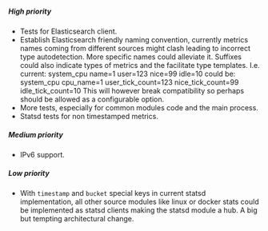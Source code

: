 

##### High priority

* Tests for Elasticsearch client.
* Establish Elasticsearch friendly naming convention, currently metrics names
  coming from different sources might clash leading to incorrect type autodetection.
  More specific names could alleviate it. Suffixes could also indicate types
  of metrics and the facilitate type templates. I.e. current:
     system_cpu name=1 user=123 nice=99 idle=10
  could be:
     system_cpu cpu_name=1 user_tick_count=123 nice_tick_count=99 idle_tick_count=10
  This will however break compatibility so perhaps should be allowed as a configurable
  option.
* More tests, especially for common modules code and the main process.
* Statsd tests for non timestamped metrics.


##### Medium priority

* IPv6 support.


##### Low priority

* With `timestamp` and `bucket` special keys in current statsd implementation,
  all other source modules like linux or docker stats could be implemented as statsd
  clients making the statsd module a hub. A big but tempting architectural change.
